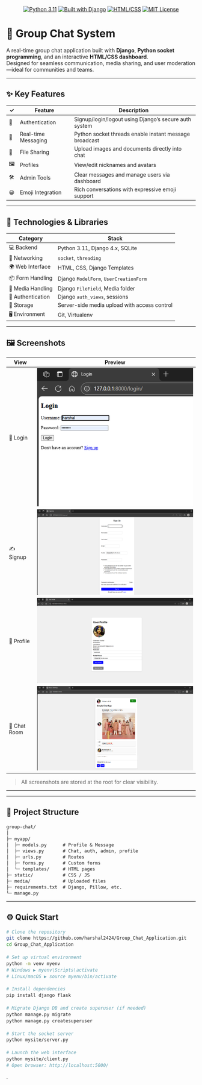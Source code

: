 <!-- README.md • Group Chat Application -->



<div align="center">

[![Python 3.11](https://img.shields.io/badge/Python-3.11-blue?logo=python)](#)
[![Built with Django](https://img.shields.io/badge/Web-Django%20%7C%20Socket%20Threads-brightgreen)](#)
[![HTML/CSS](https://img.shields.io/badge/Frontend-HTML%20%7C%20CSS-lightblue)](#)
[![MIT License](https://img.shields.io/badge/License-MIT-yellow.svg)](#)

</div>

# 💬 Group Chat System

A real-time group chat application built with **Django**, **Python socket programming**, and an interactive **HTML/CSS dashboard**.  
Designed for seamless communication, media sharing, and user moderation—ideal for communities and teams.

---

## ✨ Key Features

| ✓ | Feature             | Description |
|---|---------------------|-------------|
| 🔐 | Authentication      | Signup/login/logout using Django’s secure auth system |
| 💬 | Real-time Messaging | Python socket threads enable instant message broadcast |
| 📁 | File Sharing        | Upload images and documents directly into chat |
| 🖼 | Profiles            | View/edit nicknames and avatars |
| 🛠 | Admin Tools         | Clear messages and manage users via dashboard |
| 😀 | Emoji Integration   | Rich conversations with expressive emoji support |

---

## 🧪 Technologies & Libraries

| Category          | Stack |
|-------------------|-------------------------------|
| 💻 Backend         | Python 3.11, Django 4.x, SQLite |
| 🔗 Networking      | `socket`, `threading`           |
| 🌍 Web Interface   | HTML, CSS, Django Templates     |
| 📦 Form Handling   | Django `ModelForm`, `UserCreationForm` |
| 🧰 Media Handling  | Django `FileField`, Media folder |
| 🔐 Authentication | Django `auth_views`, sessions   |
| 📂 Storage         | Server-side media upload with access control |
| 🖥 Environment     | Git, Virtualenv                 |

---

## 🖼 Screenshots

| View          | Preview |
|---------------|---------|
| 🔑 Login      | ![Login](Login_dashboard.png) |
| ✍️ Signup     | ![Signup](signup_dashboard.png) |
| 👤 Profile    | ![Profile](profile_dashboard.png) |
| 💬 Chat Room | ![Chat](chat_dashboard.png) |

> All screenshots are stored at the root for clear visibility.

---

---

## 🧱 Project Structure

```
group-chat/
│
├─ myapp/
│  ├─ models.py      # Profile & Message
│  ├─ views.py       # Chat, auth, admin, profile
│  ├─ urls.py        # Routes
│  ├─ forms.py       # Custom forms
│  └─ templates/     # HTML pages
├─ static/           # CSS / JS
├─ media/            # Uploaded files
├─ requirements.txt  # Django, Pillow, etc.
└─ manage.py
```

---

## ⚙️ Quick Start

```bash
# Clone the repository
git clone https://github.com/harshal2424/Group_Chat_Application.git
cd Group_Chat_Application

# Set up virtual environment
python -m venv myenv
# Windows ▶ myenv\Scripts\activate
# Linux/macOS ▶ source myenv/bin/activate

# Install dependencies
pip install django flask

# Migrate Django DB and create superuser (if needed)
python manage.py migrate
python manage.py createsuperuser

# Start the socket server
python mysite/server.py

# Launch the web interface
python mysite/client.py
# Open browser: http://localhost:5000/
```
.
